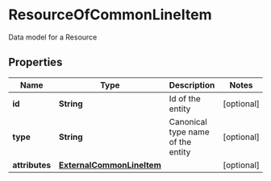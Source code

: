 

# ResourceOfCommonLineItem

Data model for a Resource

## Properties

| Name | Type | Description | Notes |
|------------ | ------------- | ------------- | -------------|
|**id** | **String** | Id of the entity |  [optional] |
|**type** | **String** | Canonical type name of the entity |  [optional] |
|**attributes** | [**ExternalCommonLineItem**](ExternalCommonLineItem.md) |  |  [optional] |



